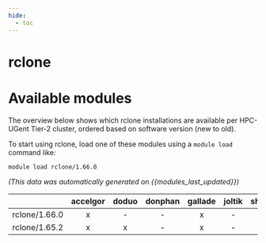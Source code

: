 ```yaml
---
hide:
  - toc
---
```


rclone
======

# Available modules


The overview below shows which rclone installations are available per HPC-UGent Tier-2 cluster, ordered based on software version (new to old).

To start using rclone, load one of these modules using a `module load` command like:

```shell
module load rclone/1.66.0
```

*(This data was automatically generated on {{modules_last_updated}})*  

| |accelgor|doduo|donphan|gallade|joltik|shinx|
| :---: | :---: | :---: | :---: | :---: | :---: | :---: |
|rclone/1.66.0|x|-|-|x|-|x|
|rclone/1.65.2|x|x|-|x|-|x|
